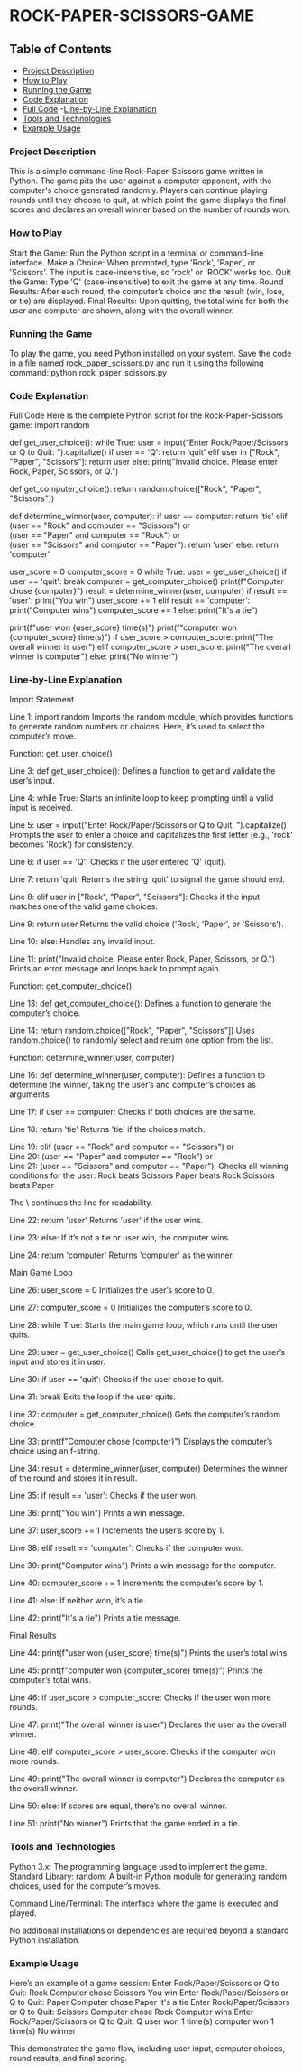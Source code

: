 # ROCK-PAPER-SCISSORS-GAME

## Table of Contents
- [Project Description](#project-Description)
- [How to Play](#How-to-play)
- [Running the Game](#Runnuing-the-game)
- [Code Explanation](#Code-Explanation)
- [Full Code](#Full-Code)
-[Line-by-Line Explanation](#Line-by-Line-Explation)
- [Tools and Technologies](#Tools-and-Technologies)
- [Example Usage](#Example-usage)

 ### Project Description
This is a simple command-line Rock-Paper-Scissors game written in Python. The game pits the user against a computer opponent, with the computer's choice generated randomly. Players can continue playing rounds until they choose to quit, at which point the game displays the final scores and declares an overall winner based on the number of rounds won.

### How to Play

Start the Game: Run the Python script in a terminal or command-line interface.
Make a Choice: When prompted, type 'Rock', 'Paper', or 'Scissors'. The input is case-insensitive, so 'rock' or 'ROCK' works too.
Quit the Game: Type 'Q' (case-insensitive) to exit the game at any time.
Round Results: After each round, the computer’s choice and the result (win, lose, or tie) are displayed.
Final Results: Upon quitting, the total wins for both the user and computer are shown, along with the overall winner.

### Running the Game
To play the game, you need Python installed on your system. Save the code in a file named rock_paper_scissors.py and run it using the following command:
python rock_paper_scissors.py


### Code Explanation
Full Code
Here is the complete Python script for the Rock-Paper-Scissors game:
import random

def get_user_choice():
    while True:
        user = input("Enter Rock/Paper/Scissors or Q to Quit: ").capitalize()
        if user == 'Q':
            return 'quit'
        elif user in ["Rock", "Paper", "Scissors"]:
            return user
        else:
            print("Invalid choice. Please enter Rock, Paper, Scissors, or Q.")

def get_computer_choice():
    return random.choice(["Rock", "Paper", "Scissors"])

def determine_winner(user, computer):
    if user == computer:
        return 'tie'
    elif (user == "Rock" and computer == "Scissors") or \
         (user == "Paper" and computer == "Rock") or \
         (user == "Scissors" and computer == "Paper"):
        return 'user'
    else:
        return 'computer'

user_score = 0
computer_score = 0
while True:
    user = get_user_choice()
    if user == 'quit':
        break
    computer = get_computer_choice()
    print(f"Computer chose {computer}")
    result = determine_winner(user, computer)
    if result == 'user':
        print("You win")
        user_score += 1
    elif result == 'computer':
        print("Computer wins")
        computer_score += 1
    else:
        print("It's a tie")

print(f"user won {user_score} time(s)")
print(f"computer won {computer_score} time(s)")
if user_score > computer_score:
    print("The overall winner is user")
elif computer_score > user_score:
    print("The overall winner is computer")
else:
    print("No winner")

### Line-by-Line Explanation
Import Statement

Line 1: import random
Imports the random module, which provides functions to generate random numbers or choices. Here, it’s used to select the computer’s move.



Function: get_user_choice()

Line 3: def get_user_choice():
Defines a function to get and validate the user’s input.


Line 4: while True:
Starts an infinite loop to keep prompting until a valid input is received.


Line 5: user = input("Enter Rock/Paper/Scissors or Q to Quit: ").capitalize()
Prompts the user to enter a choice and capitalizes the first letter (e.g., 'rock' becomes 'Rock') for consistency.


Line 6: if user == 'Q':
Checks if the user entered 'Q' (quit).


Line 7: return 'quit'
Returns the string 'quit' to signal the game should end.


Line 8: elif user in ["Rock", "Paper", "Scissors"]:
Checks if the input matches one of the valid game choices.


Line 9: return user
Returns the valid choice ('Rock', 'Paper', or 'Scissors').


Line 10: else:
Handles any invalid input.


Line 11: print("Invalid choice. Please enter Rock, Paper, Scissors, or Q.")
Prints an error message and loops back to prompt again.



Function: get_computer_choice()

Line 13: def get_computer_choice():
Defines a function to generate the computer’s choice.


Line 14: return random.choice(["Rock", "Paper", "Scissors"])
Uses random.choice() to randomly select and return one option from the list.



Function: determine_winner(user, computer)

Line 16: def determine_winner(user, computer):
Defines a function to determine the winner, taking the user’s and computer’s choices as arguments.


Line 17: if user == computer:
Checks if both choices are the same.


Line 18: return 'tie'
Returns 'tie' if the choices match.


Line 19: elif (user == "Rock" and computer == "Scissors") or \
Line 20: (user == "Paper" and computer == "Rock") or \
Line 21: (user == "Scissors" and computer == "Paper"):
Checks all winning conditions for the user:
Rock beats Scissors
Paper beats Rock
Scissors beats Paper


The \ continues the line for readability.


Line 22: return 'user'
Returns 'user' if the user wins.


Line 23: else:
If it’s not a tie or user win, the computer wins.


Line 24: return 'computer'
Returns 'computer' as the winner.



Main Game Loop

Line 26: user_score = 0
Initializes the user’s score to 0.


Line 27: computer_score = 0
Initializes the computer’s score to 0.


Line 28: while True:
Starts the main game loop, which runs until the user quits.


Line 29: user = get_user_choice()
Calls get_user_choice() to get the user’s input and stores it in user.


Line 30: if user == 'quit':
Checks if the user chose to quit.


Line 31: break
Exits the loop if the user quits.


Line 32: computer = get_computer_choice()
Gets the computer’s random choice.


Line 33: print(f"Computer chose {computer}")
Displays the computer’s choice using an f-string.


Line 34: result = determine_winner(user, computer)
Determines the winner of the round and stores it in result.


Line 35: if result == 'user':
Checks if the user won.


Line 36: print("You win")
Prints a win message.


Line 37: user_score += 1
Increments the user’s score by 1.


Line 38: elif result == 'computer':
Checks if the computer won.


Line 39: print("Computer wins")
Prints a win message for the computer.


Line 40: computer_score += 1
Increments the computer’s score by 1.


Line 41: else:
If neither won, it’s a tie.


Line 42: print("It's a tie")
Prints a tie message.



Final Results

Line 44: print(f"user won {user_score} time(s)")
Prints the user’s total wins.


Line 45: print(f"computer won {computer_score} time(s)")
Prints the computer’s total wins.


Line 46: if user_score > computer_score:
Checks if the user won more rounds.


Line 47: print("The overall winner is user")
Declares the user as the overall winner.


Line 48: elif computer_score > user_score:
Checks if the computer won more rounds.


Line 49: print("The overall winner is computer")
Declares the computer as the overall winner.


Line 50: else:
If scores are equal, there’s no overall winner.


Line 51: print("No winner")
Prints that the game ended in a tie.




### Tools and Technologies

Python 3.x: The programming language used to implement the game.
Standard Library:
random: A built-in Python module for generating random choices, used for the computer’s moves.


Command Line/Terminal: The interface where the game is executed and played.

No additional installations or dependencies are required beyond a standard Python installation.

### Example Usage
Here’s an example of a game session:
Enter Rock/Paper/Scissors or Q to Quit: Rock
Computer chose Scissors
You win
Enter Rock/Paper/Scissors or Q to Quit: Paper
Computer chose Paper
It's a tie
Enter Rock/Paper/Scissors or Q to Quit: Scissors
Computer chose Rock
Computer wins
Enter Rock/Paper/Scissors or Q to Quit: Q
user won 1 time(s)
computer won 1 time(s)
No winner

This demonstrates the game flow, including user input, computer choices, round results, and final scoring.



